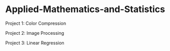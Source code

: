 # Applied-Mathematics-and-Statistics

Project 1: Color Compression

Project 2: Image Processing

Project 3: Linear Regression
